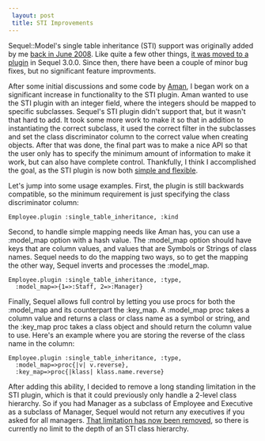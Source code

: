 ```yaml
---
 layout: post
 title: STI Improvements
---
```


Sequel::Model's single table inheritance (STI) support was originally added by me <a href="http://github.com/jeremyevans/sequel/commit/cc7bbe812a2e50a5b2293be13301ed3cd7318bd9">back in June 2008</a>.  Like quite a few other things, <a href="http://github.com/jeremyevans/sequel/commit/6f317238af1571125d4e6c2326c5cef60ed38f07">it was moved to a plugin</a> in Sequel 3.0.0.  Since then, there have been a couple of minor bug fixes, but no significant feature improvments.

After some initial discussions and some code by <a href="http://github.com/tmm1">Aman</a>, I began work on a significant increase in functionality to the STI plugin.  Aman wanted to use the STI plugin with an integer field, where the integers should be mapped to specific subclasses.  Sequel's STI plugin didn't support that, but it wasn't that hard to add.  It took some more work to make it so that in addition to instantiating the correct subclass, it used the correct filter in the subclasses and set the class discriminator column to the correct value when creating objects.  After that was done, the final part was to make a nice API so that the user only has to specify the minimum amount of information to make it work, but can also have complete control.  Thankfully, I think I accomplished the goal, as the STI plugin is now both <a href="http://github.com/jeremyevans/sequel/commit/799a2090ce51c0f504594c911cd46c252db1d9a0">simple and flexible</a>.

Let's jump into some usage examples.  First, the plugin is still backwards compatible, so the minimum requirement is just specifying the class discriminator column:

    Employee.plugin :single_table_inheritance, :kind
    
Second, to handle simple mapping needs like Aman has, you can use a :model_map option with a hash value.  The :model_map option should have keys that are column values, and values that are Symbols or Strings of class names.  Sequel needs to do the mapping two ways, so to get the mapping the other way, Sequel inverts and processes the :model_map.

    Employee.plugin :single_table_inheritance, :type,
      :model_map=>{1=>:Staff, 2=>:Manager}
    
Finally, Sequel allows full control by letting you use procs for both the :model_map and its counterpart the :key_map.  A :model_map proc takes a column value and returns a class or class name as a symbol or string, and the :key_map proc takes a class object and should return the column value to use.  Here's an example where you are storing the reverse of the class name in the column:

    Employee.plugin :single_table_inheritance, :type,
      :model_map=>proc{|v| v.reverse},
      :key_map=>proc{|klass| klass.name.reverse}

After adding this ability, I decided to remove a long standing limitation in the STI plugin, which is that it could previously only handle a 2-level class hierarchy.  So if you had Manager as a subclass of Employee and Executive as a subclass of Manager, Sequel would not return any executives if you asked for all managers.  <a href="http://github.com/jeremyevans/sequel/commit/b65beb2d24fba9bcc4496df12e59c0fb07f90461">That limitation has now been removed</a>, so there is currently no limit to the depth of an STI class hierarchy.
